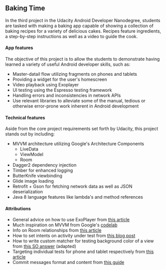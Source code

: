 ## Baking Time

In the third project in the Udacity Android Developer Nanodegree, students are tasked with making a
baking app capable of showing a collection of baking recipes for a variety of delicious cakes. Recipes
feature ingredients, a step-by-step instructions as well as a video to guide the cook.

#### App features

The objective of this project is to allow the students to demonstrate having learned a variety of
useful Android developer skills, such as:

- Master-datail flow utilizing fragments on phones and tablets
- Providing a widget for the user's homescreen 
- Video playback using Exoplayer
- UI testing using the Espresso testing framework
- Handling errors and inconsistencies in network APIs
- Use relevant libraries to alleviate some of the manual, tedious or otherwise error-prone work
inherent in Android development  

#### Technical features

Aside from the core project requirements set forth by Udacity, this project stands out by including:

- MVVM architecture utilizing Google's Architecture Components
  - LiveData
  - ViewModel
  - Room
- Dagger2 dependency injection
- Timber for enhanced logging
- ButterKnife viewbinding
- Glide image loading
- Retrofit + Gson for fetching network data as well as JSON deserialization
- Java 8 language features like lambda's and method references

#### Attributions

- General advice on how to use ExoPlayer from [this article](https://android.jlelse.eu/android-exoplayer-starters-guide-6350433f256c)
- Much inspiration on MVVM from Google's [codelab](https://codelabs.developers.google.com/codelabs/build-app-with-arch-components/index.html?index=..%2F..%2Findex#0)
- Info on Room relationships from [this article](https://android.jlelse.eu/android-architecture-components-room-relationships-bf473510c14a)
- How to set intents on activity under test from [this blog post](http://blog.xebia.com/android-intent-extras-espresso-rules/)
- How to write custom matcher for testing background color of a view from [this SO answer](https://stackoverflow.com/a/47143659) (adapted)
- Targeting individual tests for phone and tablet respectively from [this article](https://medium.com/@aitorvs/espresso-do-not-assume-just-annotate-9066cb77106e)
- Commit messages format and content from [this guide](http://udacity.github.io/git-styleguide/)

